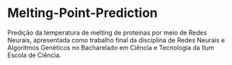 # Melting-Point-Prediction
Predição da temperatura de melting de proteínas por meio de Redes Neurais, apresentada como trabalho final da disciplina de Redes Neurais e Algoritmos Genéticos no Bacharelado em Ciência e Tecnologia da Ilum Escola de Ciência.
